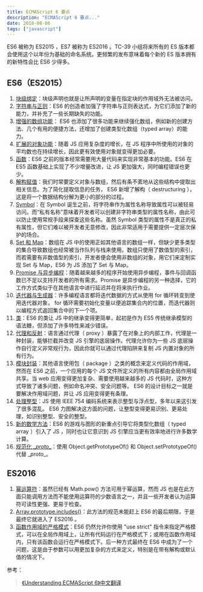 ```yaml
---
title: ECMAScript 6 要点
description: "ECMAScript 6 要点..."
date: 2018-08-06
tags: ["javascript"]
---
```


ES6 被称为 ES2015 ，ES7 被称为 ES2016 。TC-39 小组将来所有的 ES 版本都会使用这个以年份为基础的命名系统。更频繁的发布意味着每个新的 ES 版本拥有的新特性会比 ES6 少得多。

## ES6（ES2015）

1. [块级绑定][1]：块级声明也就是让所声明的变量在指定块的作用域外无法被访问。
2. [字符串与正则][2]：ES6 的创造者加强了字符串与正则表达式，为它们添加了新的能力，并补充了一些长期缺失的功能。
3. [增强的数组功能][3]： ES6 也添加了很多功能来继续强化数组，例如新的创建方法、几个有用的便捷方法，还增加了创建类型化数组（typed array）的能力。
4. [扩展的对象功能][4]：随着 JS 应用复杂度的增长，在 JS 程序中所使用的对象的平均数也在持续增长，因此更有效使用对象就变得更加必要。
5. [函数][5]：ES6 之前的版本经常需要用大量代码来实现非常基本的功能。ES6 在 ES5 函数基础上实现了不少增量改进，让 JS 更加强大，同时编程错误也更少。
6. [解构赋值][6]：我们时常要定义对象与数组，然后有条不紊地从这些结构中提取出相关信息。为了简化提取信息的任务， ES6 新增了解构（ destructuring ），这是将一个数据结构分解为更小的部分的过程。
7. [Symbol][7]：在 Symbol 诞生之前，将字符串作为属性名称导致属性可以被轻易访问。而“私有名称”意味着开发者可以创建非字符串类型的属性名称，由此可以防止使用常规手段来探查这些名称。虽然 Symbol 类型的属性不是真正的私有属性，但它们难以被开发者无意修改，因此非常适用于需要提供一定层次保护的场合。
8. [Set 和 Map][8]：数组在 JS 中的使用正如其他语言的数组一样，但缺少更多类型的集合导致数组也经常被当作队列与栈来使用。数组只使用了数值型的索引，而若需要有非数值型的索引，开发者便会使用非数组的对象，用它们来定制实现 Set 与 Map，ES6 为 JS 添加了 Set 与 Map。
9. [Promise 与异步编程][9]：随着越来越多的程序开始使用异步编程，事件与回调函数已不足以支持开发者的所有需求。Promise 是异步编程的另一种选择，它的工作方式类似于在其他语言中进行延迟并在将来执行作业。
10. [迭代器与生成器][10]：许多编程语言都将迭代数据的方式从使用 for 循环转变到使用迭代器对象， for 循环需要初始化变量以便追踪集合内的位置，而迭代器则以编程方式返回集合中的下一个项。
11. [类][11]：ES6 的类让 JS 中的继承变得更简单，起初是作为 ES5 传统继承模型的语法糖，但添加了许多特性来减少错误。
12. [代理和反射][12]：语言通过代理（ proxy ）暴露了在对象上的内部工作，代理是一种封装，能够拦截并改变 JS 引擎的底层操作。代理允许你为一些 JS 底层操作自行定义非常规行为，因此你就可以通过代理陷阱来复制 JS 内置对象的所有行为。
13. [模块封装][13]：其他语言使用包（ package ）之类的概念来定义代码的作用域，然而在 ES6 之前，一个应用的每个 JS 文件所定义的所有内容都由全局作用域共享。当 web 应用变得更加复杂、需要使用越来越多的 JS 代码时，这种方式导致了诸多问题，例如命名冲突、安全问题等。 ES6 的设计目标之一就是要解决作用域问题，并让 JS 应用变得更有条理。
14. [处理整型][14]：JS 使用 IEEE 754 编码系统来表示整型与浮点型，多年以来这引发了很多混乱。 ES6 力图解决这方面的问题，让整型变得更易识别、更易处理，如识别整型、安全的整型。
15. [新的数学方法][14]：ES6 的游戏与图形的新重点引导它将类型化数组（ typed array ）引入了 JS ，同时也让它意识到 JS 引擎应当更有效率地进行许多数学计算。
16. [规范化 \__proto__][14]：使用 Object.getPrototypeOf() 和 Object.setPrototypeOf() 代替 \__proto__。

## ES2016

1. [幂运算符][15]：虽然已经有 Math.pow() 方法可用于幂运算，然而 JS 也是在此方面只能调用方法而不能使用运算符的少数语言之一，并且一些开发者认为运算符可读性更强、更易于检查。
1. [Array.prototype.includes()][15]：此方法的规范未能赶上 ES6 的最后期限，于是最终它就进入了 ES2016 。
1. [函数作用域的严格模式][15]：ES6 仍然允许你使用 "use strict" 指令来指定严格模式，可以在全局作用域上，让所有代码运行在严格模式下；或用在函数作用域内，只有该函数会运行在严格模式下。后一种方式最终在 ES6 中成为了一个问题，这是由于参数可以用更加复杂的方式来定义，特别是在带有解构或默认值的情况下。

参考：
> [《Understanding ECMAScript 6》中文翻译][20]

  [1]: https://mubu.com/doc/3c34Yt920U
  [2]: https://mubu.com/doc/3P8c0NrFsU
  [3]: https://mubu.com/doc/3P3E-kFZKU
  [4]: https://mubu.com/doc/1SO6-GmBBU
  [5]: https://mubu.com/doc/2ExlOG9xsU
  [6]: https://mubu.com/doc/11vwg2GpsU
  [7]: https://mubu.com/doc/3ErOLQGXBU
  [8]: https://mubu.com/doc/2P9c1cW7aU
  [9]: https://mubu.com/doc/I6GK9eZKU
  [10]: https://mubu.com/doc/2c44YUofaU
  [11]: https://mubu.com/doc/1ge6gHSCUU
  [12]: https://mubu.com/doc/2I0aGQKMLU
  [13]: https://mubu.com/doc/1LCQ741FTU
  [14]: https://mubu.com/doc/3AoD1dZpGU
  [15]: https://mubu.com/doc/3E550IxFGU
  [20]: https://sagittarius-rev.gitbooks.io/understanding-ecmascript-6-zh-ver/content/
